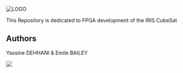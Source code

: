 ![LOGO](https://github.com/yaxsomo/IRIS_CubeSat/assets/53181075/b02d189d-f944-419d-a736-2d1b62094219)

This Repository is dedicated to FPGA development of the IRIS CubeSat

## Authors

Yassine DEHHANI & Emile BAILEY

<a href="https://github.com/yaxsomo/IRIS_CubeSat/graphs/contributors">
  <img src="https://contrib.rocks/image?repo=yaxsomo/IRIS_CubeSat" />
</a>
